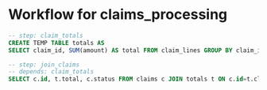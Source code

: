 # Workflow for claims_processing

```sql
-- step: claim_totals
CREATE TEMP TABLE totals AS
SELECT claim_id, SUM(amount) AS total FROM claim_lines GROUP BY claim_id;

-- step: join_claims
-- depends: claim_totals
SELECT c.id, t.total, c.status FROM claims c JOIN totals t ON c.id=t.claim_id;
```
